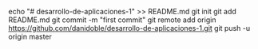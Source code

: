 echo "# desarrollo-de-aplicaciones-1" >> README.md
git init
git add README.md
git commit -m "first commit"
git remote add origin https://github.com/danidoble/desarrollo-de-aplicaciones-1.git
git push -u origin master
